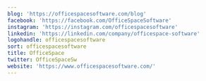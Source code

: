 ```yaml
---
blog: 'https://officespacesoftware.com/blog'
facebook: 'https://facebook.com/OfficeSpaceSoftware'
instagram: 'https://instagram.com/officespacesoftware'
linkedin: 'https://linkedin.com/company/officespace-software'
logohandle: officespacesoftware
sort: officespacesoftware
title: OfficeSpace
twitter: OfficeSpaceSw
website: 'https://www.officespacesoftware.com/'
---
```

